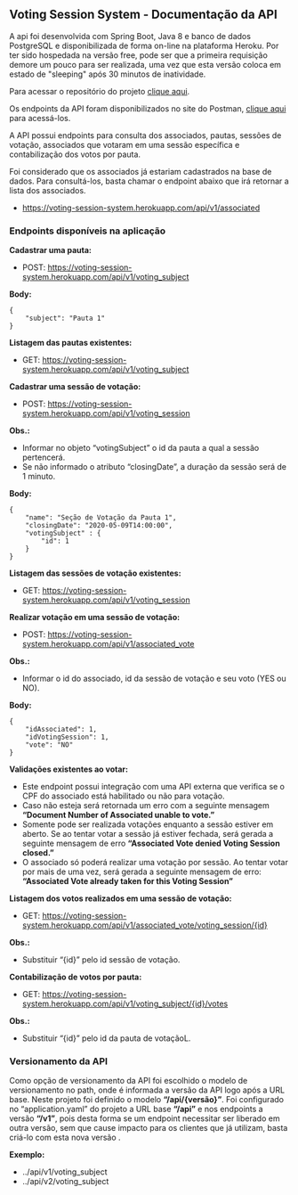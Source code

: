 ## Voting Session System - Documentação da API 

A api foi desenvolvida com Spring Boot, Java 8 e banco de dados PostgreSQL e disponibilizada de forma on-line na plataforma Heroku.
Por ter sido hospedada na versão free, pode ser que a primeira requisição demore um pouco para ser realizada, uma vez que esta versão
coloca em estado de "sleeping" após 30 minutos de inatividade.

Para acessar o repositório do projeto <a href="https://github.com/kevinzamperetti/voting-session-system" target="_blank">clique aqui</a>.

Os endpoints da API foram disponibilizados no site do Postman, 
<a href="https://documenter.getpostman.com/view/10875867/SzmfYcuB?version=latest" target="_blank">clique aqui</a> para acessá-los.

A API possui endpoints para consulta dos associados, pautas, sessões de votação, associados que votaram
em uma sessão específica e contabilização dos votos por pauta.

Foi considerado que os associados já estariam cadastrados na base de dados.
Para consultá-los, basta chamar o endpoint abaixo que irá retornar a lista dos associados.

- https://voting-session-system.herokuapp.com/api/v1/associated

### Endpoints disponíveis na aplicação

**Cadastrar uma pauta:**
- POST: https://voting-session-system.herokuapp.com/api/v1/voting_subject

**Body:**
```
{
	"subject": "Pauta 1"
}
```

**Listagem das pautas existentes:**
- GET: https://voting-session-system.herokuapp.com/api/v1/voting_subject

**Cadastrar uma sessão de votação:**
- POST: https://voting-session-system.herokuapp.com/api/v1/voting_session

**Obs.:**
- Informar no objeto “votingSubject” o id da pauta a qual a sessão pertencerá.
- Se não informado o atributo “closingDate”, a duração da sessão será de 1 minuto.

**Body:**
```
{
	"name": "Seção de Votação da Pauta 1",
	"closingDate": "2020-05-09T14:00:00",
	"votingSubject" : {
		"id": 1
	}
}
```

**Listagem das sessões de votação existentes:**
- GET: https://voting-session-system.herokuapp.com/api/v1/voting_session

**Realizar votação em uma sessão de votação:**
- POST: https://voting-session-system.herokuapp.com/api/v1/associated_vote

**Obs.:**
- Informar o id do associado, id da sessão de votação e seu voto (YES ou NO).

**Body:**
```
{
	"idAssociated": 1,
	"idVotingSession": 1,
	"vote": "NO"
}
```

**Validações existentes ao votar:**
- Este endpoint possui integração com uma API externa que verifica se o CPF do associado está habilitado ou não para votação.
- Caso não esteja será retornada um erro com a seguinte mensagem **“Document Number of Associated unable to vote.”**
- Somente pode ser realizada votações enquanto a sessão estiver em aberto. Se ao tentar votar a sessão já estiver fechada, 
será gerada a seguinte mensagem de erro **“Associated Vote denied Voting Session closed.”**
- O associado só poderá realizar uma votação por sessão. Ao tentar votar por mais de uma vez, será gerada a seguinte
mensagem de erro: **“Associated Vote already taken for this Voting Session”**

**Listagem dos votos realizados em uma sessão de votação:**
- GET: https://voting-session-system.herokuapp.com/api/v1/associated_vote/voting_session/{id}

**Obs.:**
- Substituir “{id}” pelo id sessão de votação.

**Contabilização de votos por pauta:**
- GET: https://voting-session-system.herokuapp.com/api/v1/voting_subject/{id}/votes

**Obs.:**
- Substituir “{id}” pelo id da pauta de votaçãoL.

### Versionamento da API

Como opção de versionamento da API foi escolhido o modelo de versionamento no path, onde é informada a versão da API logo após 
a URL base.
Neste projeto foi definido o modelo **“/api/{versão}”**.
Foi configurado no “application.yaml” do projeto a URL base **“/api”** e nos endpoints a versão **“/v1”**,
pois desta forma se um endpoint necessitar ser liberado em outra versão, sem que cause impacto para os clientes
que já utilizam, basta criá-lo com esta nova versão .

**Exemplo:**
- ../api/v1/voting_subject
- ../api/v2/voting_subject

